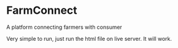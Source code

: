 # FarmConnect
A platform connecting farmers with consumer

Very simple to run, just run the html file on live server. It will work.
